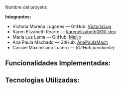 Nombre del proyeto:

**Integrantes:**
- Victoria Morena Lugones — GitHub: [VictoriaLug](https://github.com/VictoriaLug)  
- Karen Elizabeth Rearte — [karenelizabeth0610-dev](https://github.com/karenelizabeth0610-dev)    
- María Luz Lema — GitHub: [Majijo](https://github.com/Majijo)  
- Ana Paula Machado — GitHub: [AnaPaulaMach](https://github.com/AnaPaulaMach)  
- Cassiel Maximiliano Lucero — *(GitHub pendiente)* 

Funcionalidades Implementadas:
-

Tecnologias Utilizadas:
-
